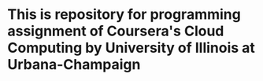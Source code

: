 # This is repository for programming assignment of Coursera's Cloud Computing by University of Illinois at Urbana-Champaign
